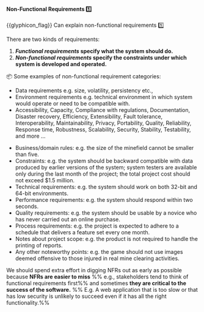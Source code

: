 <div id="title">

#### Non-Functional Requirements :one:

</div>

<span id="prereqs"></span>

<span id="outcomes">{{glyphicon_flag}} Can explain non-functional requirements :one:</span>

<div id="body">

There are two kinds of requirements:  

1. **_Functional requirements_ specify what the system should do.**
2. **_Non-functional requirements_ specify the constraints under which system is developed and operated.** 

<tip-box> 

:package: Some examples of non-functional requirement categories:

* Data requirements e.g. size, <tooltip content="how often do data change">volatility</tooltip>, <tooltip content="saving data permanenetly">persistency</tooltip> etc.,
* Environment requirements e.g. technical environment in which system would operate or need to be compatible with.
* Accessibility, Capacity, Compliance with regulations, Documentation, Disaster recovery, Efficiency, Extensibility, Fault tolerance, Interoperability, Maintainability, Privacy, Portability, Quality, Reliability, Response time, Robustness, Scalability, Security, Stability, Testability, and more ...

<panel type="seamless" header=":package: Some concrete examples of NFRs" expanded>

* Business/domain rules:   e.g. the size of the minefield cannot be smaller than five.
* Constraints: e.g.  the system should be backward compatible with data produced by earlier versions of the system; system testers are available only during the last month of the project; the total project cost should not exceed $1.5 million.
* Technical requirements: e.g. the system should work on both 32-bit and 64-bit environments.
* Performance requirements: e.g. the system should respond within two seconds.
* Quality requirements: e.g. the system should be usable by a novice who has never carried out an online purchase.
* Process requirements: e.g. the project is expected to adhere to a schedule that delivers a feature set every one month.
* Notes about project scope: e.g. the product is not required to handle the printing of reports.
* Any other noteworthy points: e.g. the game should not use images deemed offensive to those injured in real mine clearing activities.
</panel>

</tip-box>


We should spend extra effort in digging NFRs out as early as possible because **NFRs are easier to miss** %%&nbsp;e.g., stakeholders tend to think of functional requirements first%% and sometimes **they are critical to the success of the software.** %%&nbsp;E.g. A web application that is too slow or that has low security is unlikely to succeed even if it has all the right functionality.%%

</div>

<div id="extras">
<include src="exercises.md" />
</div>